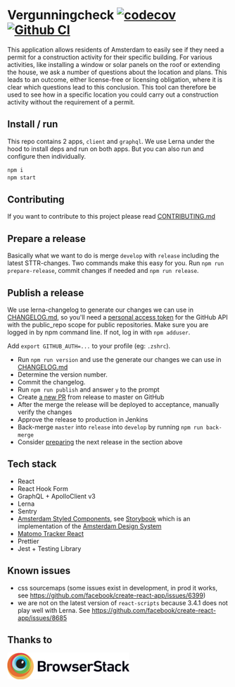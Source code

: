 # Vergunningcheck [![codecov](https://codecov.io/gh/Amsterdam/vergunningcheck/branch/develop/graph/badge.svg)](https://codecov.io/gh/Amsterdam/vergunningcheck) [![Github CI](https://github.com/Amsterdam/vergunningcheck/workflows/Github%20CI/badge.svg)](https://github.com/Amsterdam/vergunningcheck/actions)

This application allows residents of Amsterdam to easily see if they need a permit for a construction activity for their specific building. For various activities, like installing a window or solar panels on the roof or extending the house, we ask a number of questions about the location and plans. This leads to an outcome, either license-free or licensing obligation, where it is clear which questions lead to this conclusion. This tool can therefore be used to see how in a specific location you could carry out a construction activity without the requirement of a permit.

## Install / run

This repo contains 2 apps, `client` and `graphql`. We use Lerna under the hood to install deps and run on both apps. But you can also run and configure then individually.

```bash
npm i
npm start
```

## Contributing

If you want to contribute to this project please read [CONTRIBUTING.md](CONTRIBUTING.md)

## Prepare a release

Basically what we want to do is merge `develop` with `release` including the latest STTR-changes.
Two commands make this easy for you. Run `npm run prepare-release`, commit changes if needed and `npm run release`.

## Publish a release

We use lerna-changelog to generate our changes we can use in [CHANGELOG.md](CHANGELOG.md), so you'll need a [personal access token](https://github.com/settings/tokens) for the GitHub API with the public_repo scope for public repositories.
Make sure you are logged in by npm command line. If not, log in with `npm adduser`.

Add `export GITHUB_AUTH=...` to your profile (eg: `.zshrc`).

- Run `npm run version` and use the generate our changes we can use in [CHANGELOG.md](CHANGELOG.md)
- Determine the version number.
- Commit the changelog.
- Run `npm run publish` and answer `y` to the prompt
- Create [a new PR](https://github.com/Amsterdam/vergunningcheck/compare/master...release) from release to master on GitHub
- After the merge the release will be deployed to acceptance, manually verify the changes
- Approve the release to production in Jenkins
- Back-merge `master` into `release` into `develop` by running `npm run back-merge`
- Consider [preparing](#prepare-a-release) the next release in the section above

## Tech stack

- React
- React Hook Form
- GraphQL + ApolloClient v3
- Lerna
- Sentry
- [Amsterdam Styled Components](https://github.com/Amsterdam/amsterdam-styled-components/), see [Storybook](https://amsterdam.github.io/amsterdam-styled-components) which is an implementation of the [Amsterdam Design System](https://designsystem.amsterdam.nl)
- [Matomo Tracker React](https://github.com/Amsterdam/matomo-tracker)
- Prettier
- Jest + Testing Library

## Known issues

- css sourcemaps (some issues exist in development, in prod it works, see https://github.com/facebook/create-react-app/issues/6399)
- we are not on the latest version of `react-scripts` because 3.4.1 does not play well with Lerna. See https://github.com/facebook/create-react-app/issues/8685

## Thanks to

[<img src="https://github.com/Amsterdam/atlas/blob/develop/public/images/browserstack-logo@2x.png" height="60" title="BrowserStack Logo" alt="BrowserStack Logo" />](https://www.browserstack.com/)
